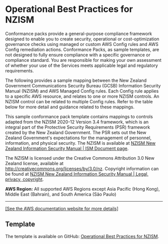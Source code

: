 # Operational Best Practices for NZISM<a name="operational-best-practices-for-nzism"></a>

Conformance packs provide a general\-purpose compliance framework designed to enable you to create security, operational or cost\-optimization governance checks using managed or custom AWS Config rules and AWS Config remediation actions\. Conformance Packs, as sample templates, are not designed to fully ensure compliance with a specific governance or compliance standard\. You are responsible for making your own assessment of whether your use of the Services meets applicable legal and regulatory requirements\.

The following provides a sample mapping between the New Zealand Government Communications Security Bureau \(GCSB\) Information Security Manual \(NZISM\) and AWS Managed Config rules\. Each Config rule applies to a specific AWS resource, and relates to one or more NZISM controls\. An NZISM control can be related to multiple Config rules\. Refer to the table below for more detail and guidance related to these mappings\.

This sample conformance pack template contains mappings to controls adapted from the NZISM 2020\-12 Version 3\.4 framework, which is an integral part of the Protective Security Requirements \(PSR\) framework created by the New Zealand Government\. The PSR sets out the New Zealand Government's expectations for the management of personnel, information, and physical security\. The NZISM is available at [NZISM New Zealand Information Security Manual \| ISM Document page](https://www.nzism.gcsb.govt.nz/ism-document)\.

The NZISM is licensed under the Creative Commons Attribution 3\.0 New Zealand license, available at [http://creativecommons\.org/licenses/by/3\.0/nz](http://creativecommons.org/licenses/by/3.0/nz)\. Copyright information can be found at [NZISM New Zealand Information Security Manual \| Legal, privacy, copyright](https://www.nzism.gcsb.govt.nz/legal-privacy-copyright)\.

**AWS Region:** All supported AWS Regions except Asia Pacific \(Hong Kong\), Middle East \(Bahrain\), and South America \(São Paulo\)


****  
[\[See the AWS documentation website for more details\]](http://docs.aws.amazon.com/config/latest/developerguide/operational-best-practices-for-nzism.html)

## Template<a name="nzism-conformance-pack-sample"></a>

The template is available on GitHub: [Operational Best Practices for NZISM](https://github.com/awslabs/aws-config-rules/blob/master/aws-config-conformance-packs/Operational-Best-Practices-for-NZISM.yaml)\.